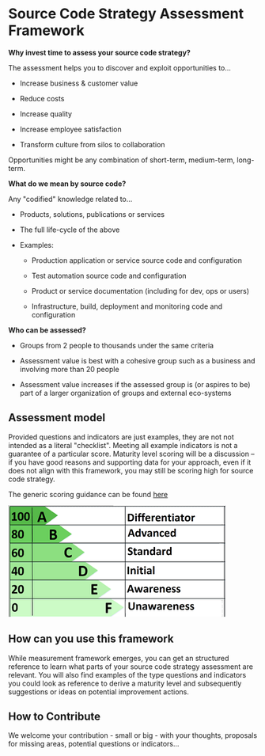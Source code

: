 # Source Code Strategy Assessment Framework

**Why invest time to assess your source code strategy?**

The assessment helps you to discover and exploit opportunities to...

- Increase business & customer value

- Reduce costs

- Increase quality

- Increase employee satisfaction

- Transform culture from silos to collaboration

Opportunities might be any combination of short-term, medium-term, long-term.

**What do we mean by source code?**

Any "codified" knowledge related to...

- Products, solutions, publications or services

- The full life-cycle of the above

- Examples:

  - Production application or service source code and configuration

  - Test automation source code and configuration

  - Product or service documentation (including for dev, ops or users)

  - Infrastructure, build, deployment and monitoring code and configuration

**Who can be assessed?**

- Groups from 2 people to thousands under the same criteria

- Assessment value is best with a cohesive group such as a business and
involving more than 20 people

- Assessment value increases if the assessed group is (or aspires to be)
part of a larger organization of groups and external eco-systems

## Assessment model

Provided questions and indicators are just examples, they are not not intended as a literal "checklist". Meeting all example indicators is not a guarantee of a particular score. Maturity level scoring will be a discussion – if you have good reasons and supporting data for your approach, even if it does not align with this framework, you may still be scoring high for source code strategy.

The generic scoring guidance can be found [here](scores.csv)

![scores](./scores.png)

## How can you use this framework

While measurement framework emerges, you can get an structured reference to learn what parts of your source code strategy assessment are relevant. You will also find examples of the type questions and indicators you could look as reference to derive a maturity level and subsequently suggestions or ideas on potential improvement actions.

## How to Contribute

We welcome your contribution - small or big - with your thoughts, proposals for missing areas, potential questions or indicators...
